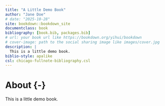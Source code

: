 ```yaml
--- 
title: "A Little Demo Book"
author: "Jane Doe"
# date: "2025-10-28"
site: bookdown::bookdown_site
documentclass: book
bibliography: [book.bib, packages.bib]
# url: your book url like https://bookdown.org/yihui/bookdown
# cover-image: path to the social sharing image like images/cover.jpg
description: |
  This is a little demo book.
biblio-style: apalike
csl: chicago-fullnote-bibliography.csl
---
```


# About {-}

This is a little demo book.

